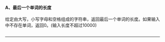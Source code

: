 #### A、最后一个单词的长度

​       给定由大写，小写字母和空格组成的字符串，返回最后一个单词的长度。如果输入中不存在单词，返回0。(输入长度不超过10000)

```c

```



------

